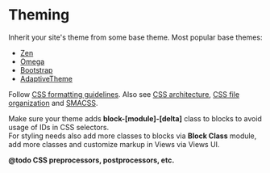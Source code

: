 # Theming

Inherit your site's theme from some base theme. Most popular base themes:

  - [Zen](https://www.drupal.org/project/zen)
  - [Omega](https://www.drupal.org/project/omega)
  - [Bootstrap](https://www.drupal.org/project/bootstrap)
  - [AdaptiveTheme](https://www.drupal.org/project/adaptivetheme)

Follow [CSS formatting guidelines](https://www.drupal.org/node/1887862).
Also see 
[CSS architecture](https://www.drupal.org/coding-standards/css/architecture), 
[CSS file organization](https://www.drupal.org/node/1887922) and 
[SMACSS](https://smacss.com/).

Make sure your theme adds **block-[module]-[delta]** class to blocks to avoid usage of IDs in CSS selectors.  
For styling needs also add more classes to blocks via **Block Class** module, add more classes and customize markup in Views via Views UI.

**@todo CSS preprocessors, postprocessors, etc.**
